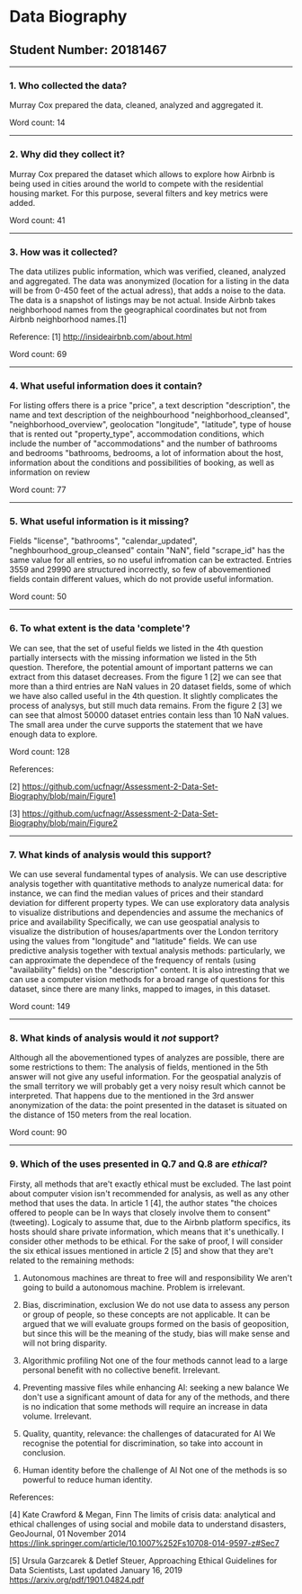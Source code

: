 # Data Biography

## Student Number: 20181467

---

### 1. Who collected the data?

Murray Cox prepared the data, cleaned, analyzed and aggregated it.

Word count: 14

---

### 2. Why did they collect it?

Murray Cox prepared the dataset which allows to explore how Airbnb is being used in cities around the world to compete with the residential housing
market. For this purpose, several filters and key metrics were added.

Word count: 41

---

### 3. How was it collected?

The data utilizes public information, which was verified, cleaned, analyzed and aggregated. The data was anonymized (location for a listing in the data will
be from 0-450 feet of the actual adress), that adds a noise to the data. The data is a snapshot of listings may be not actual. Inside Airbnb takes neighborhood names from the geographical coordinates but not from Airbnb neighborhood names.[1]

Reference:
[1] http://insideairbnb.com/about.html

Word count: 69

---

### 4. What useful information does it contain?


For listing offers there is a price "price", a text description "description", the name and text description of the neighbourhood "neighborhood_cleansed", "neighborhood_overview", geolocation "longitude", "latitude", type of house that is rented out "property_type", accommodation conditions, which include the number of "accommodations" and the number of bathrooms and bedrooms "bathrooms, bedrooms, a lot of information about the host, information about the conditions and possibilities of booking, as well as information on review

Word count: 77

---

### 5. What useful information is it missing?

Fields "license", "bathrooms", "calendar_updated", "neghbourhood_group_cleansed" contain "NaN", field "scrape_id" has the same value for all entries, so
no useful infromation can be extracted. Entries 3559 and 29990 are structured incorrectly, so few of abovementioned fields
contain different values, which do not provide useful information.

Word count: 50

---

### 6. To what extent is the data 'complete'?

We can see, that the set of useful fields we listed in the 4th question partially intersects with the missing information we listed in the 5th question.
Therefore, the potential amount of important patterns we can extract from this dataset decreases. From the figure 1 [2] we can see that more than a third
entries are NaN values in 20 dataset fields, some of which we have also called useful in the 4th question. It slightly complicates the process of analysys, but
still much data remains. From the figure 2 [3] we can see that almost 50000 dataset entries contain less than 10 NaN values. The small area under the curve
supports the statement that we have enough data to explore.

Word count: 128

References:

[2] https://github.com/ucfnagr/Assessment-2-Data-Set-Biography/blob/main/Figure1

[3] https://github.com/ucfnagr/Assessment-2-Data-Set-Biography/blob/main/Figure2


---

### 7. What kinds of analysis would this support?

We can use several fundamental types of analysis.
We can use descriptive analysis together with quantitative methods to analyze numerical data: for instance, we can find the median values of prices and their standard deviation for different property types.
We can use exploratory data analysis to visualize distributions and dependencies and assume the mechanics of price and availability
Specifically, we can use geospatial analysis to visualize the distribution of houses/apartments over the London territory using the values from "longitude" and "latitude" fields.
We can use predictive analysis together with textual analysis methods: particularly, we can approximate the dependece of the frequency of rentals (using "availability" fields) on the "description" content.
It is also intresting that we can use a computer vision methods for a broad range of questions for this dataset, since there are many links, mapped to images, in this dataset.

Word count: 149

---

### 8. What kinds of analysis would it _not_ support?

Although all the abovementioned types of analyzes are possible, there are some restrictions to them:
The analysis of fields, mentioned in the 5th answer will not give any useful information.
For the geospatial analyzis of the small territory we will probably get a very noisy result which cannot be interpreted. That happens due to the mentioned in the 3rd answer anonymization of the data: the point presented in the dataset is situated on the distance of 150 meters from the real location.

Word count: 90

---

### 9. Which of the uses presented in Q.7 and Q.8 are _ethical_?

Firsty, all methods that are't exactly ethical must be excluded. The last point about computer vision isn't recommended for analysis, as well as any other method that uses the data. In article 1 [4], the author states "the choices offered to people can be In ways that closely involve them to consent" (tweeting). Logicaly to assume that, due to the Airbnb platform specifics, its hosts should share private information, which means that it's unethically.
I consider other methods to be ethical. For the sake of proof, I will consider the six ethical issues mentioned in article 2 [5] and show that they are't related to the remaining methods:
1. Autonomous machines are threat to free will and responsibility
We aren't going to build a autonomous machine. Problem is irrelevant.

2. Bias, discrimination, exclusion
We do not use data to assess any person or group of people, so these concepts are not applicable. It can be argued that we will evaluate groups formed on the basis of geoposition, but since this will be the meaning of the study, bias will make sense and will not bring disparity.

3. Algorithmic profiling
Not one of the four methods cannot lead to a large personal benefit with no collective benefit. Irrelevant.
 
4. Preventing massive files while enhancing AI: seeking a new balance
We don't use a significant amount of data for any of the methods, and there is no indication that some methods will require an increase in data volume. Irrelevant.

5. Quality, quantity, relevance: the challenges of datacurated for AI
We recognise the potential for discrimination, so take into account in conclusion.

6. Human identity before the challenge of AI 
Not one of the methods is so powerful to reduce human identity.

References:

[4] Kate Crawford & Megan, Finn The limits of crisis data: analytical and ethical challenges of using social and mobile data to understand disasters, GeoJournal, 01 November 2014
https://link.springer.com/article/10.1007%252Fs10708-014-9597-z#Sec7

[5] Ursula Garzcarek & Detlef Steuer, Approaching Ethical Guidelines for Data Scientists, Last updated January 16, 2019 
https://arxiv.org/pdf/1901.04824.pdf
